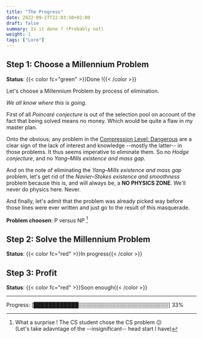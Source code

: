 ```yaml
---
title: "The Progress"
date: 2022-09-27T22:03:50+02:00
draft: false
summary: Is it done ? (Probably not)
weight: 1
tags: ["Lore"]
---
```


## Step 1: Choose a Millennium Problem

**Status**: {{< color fc="green" >}}Done !{{< /color >}}

Let's choose a Millennium Problem by process of elimination.

*We all know where this is going.*

First of all *Poincaré conjecture* is out of the selection pool on account of the
fact that being solved means no money. Which would be quite a flaw in my master plan.

Onto the obvious; any problem in the [Compression Level: Dangerous](/posts/the_problems/#compression-level-dreadful)
are a clear sign of the lack of interest and knowledge --mostly the latter-- in
those problems. It thus seems imperative to eliminate them. So no *Hodge conjecture*,
and no *Yang–Mills existence and mass gap*.

And on the note of eliminating the *Yang–Mills existence and mass gap* problem,
let's get rid of the *Navier–Stokes existence and smoothness* problem because this
is, and will always be, a **NO PHYSICS ZONE**. We'll never do physics here. Never.

And finally, let's admit that the problem was already picked way before those
lines were ever written and just go to the result of this masquerade.

**Problem choosen**: P versus NP [^wow]

[^wow]: What a surprise ! The CS student chose the CS problem :neutral_face:  
  (Let's take adavntage of the --insignificant-- head start I have)

## Step 2: Solve the Millennium Problem

**Status**: {{< color fc="red" >}}In progress{{< /color >}}

## Step 3: Profit

**Status**: {{< color fc="red" >}}Soon enough{{< /color >}}

---

Progress: [████████████▒▒▒▒▒▒▒▒▒▒▒▒▒▒▒▒▒▒▒▒▒▒▒▒] 33%
